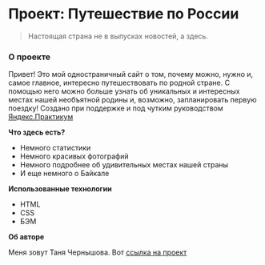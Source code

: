# Проект: Путешествие по России

> Настоящая страна не в выпусках новостей, а здесь.

### О проекте

Привет! Это мой одностраничный сайт о том, почему можно, нужно и, самое главное, интересно путешествовать по родной стране.
С помощью него можно больше узнать об уникальных и интересных местах нашей необъятной родины и, возможно, запланировать первую поездку!
Создано при поддержке и под чутким руководством [Яндекс.Практикум](https://praktikum.yandex.ru)

**Что здесь есть?**
* Немного статистики
* Немного красивых фотографий
* Немного подробнее об удивительных местах нашей страны
* И еще немного о Байкале


**Использованные технологии**

* HTML
* CSS
* БЭМ

**Об авторе**

Меня зовут Таня Чернышова. Вот [ссылка на проект](https://tatishta.github.io/russian-travel/)


